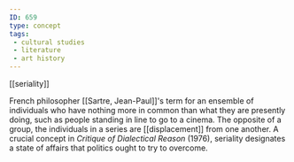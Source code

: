 ```yaml
---
ID: 659
type: concept
tags: 
 - cultural studies
 - literature
 - art history
---
```


[[seriality]]

 French
philosopher [[Sartre, Jean-Paul]]'s term for an
ensemble of individuals who have nothing more in common than what they
are presently doing, such as people standing in line to go to a cinema.
The opposite of a group, the individuals in a series are
[[displacement]] from one
another. A crucial concept in *Critique of Dialectical Reason* (1976),
seriality designates a state of affairs that politics ought to try to
overcome.
